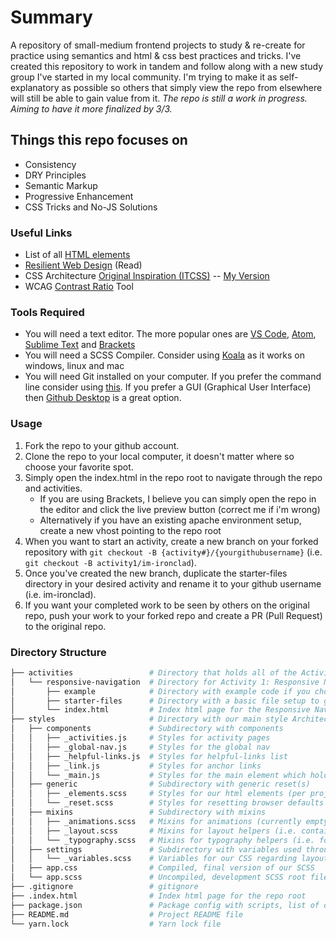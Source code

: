 # Summary

A repository of small-medium frontend projects to study & re-create for practice using semantics and html & css best practices and tricks. I've created this repository to work in tandem and follow along with a new study group I've started in my local community. I'm trying to make it as self-explanatory as possible so others that simply view the repo from elsewhere will still be able to gain value from it. *The repo is still a work in progress. Aiming to have it more finalized by 3/3.*

## Things this repo focuses on

* Consistency
* DRY Principles
* Semantic Markup
* Progressive Enhancement
* CSS Tricks and No-JS Solutions

### Useful Links

* List of all [HTML elements](https://developer.mozilla.org/en-US/docs/Web/HTML/Element)
* [Resilient Web Design](https://resilientwebdesign.com) (Read)
* CSS Architecture [Original Inspiration (ITCSS)](https://www.xfive.co/blog/itcss-scalable-maintainable-css-architecture/) -- [My Version](https://github.com/im-ironclad/ironclad-gulp-starterkit)
* WCAG [Contrast Ratio](https://contrast-ratio.com/) Tool

### Tools Required

* You will need a text editor. The more popular ones are [VS Code](https://code.visualstudio.com/), [Atom](https://atom.io/), [Sublime Text](https://www.sublimetext.com/) and [Brackets](http://brackets.io/)
* You will need a SCSS Compiler. Consider using [Koala](http://koala-app.com/) as it works on windows, linux and mac
* You will need Git installed on your computer. If you prefer the command line consider using [this](https://git-scm.com/downloads). If you prefer a GUI (Graphical User Interface) then [Github Desktop](https://desktop.github.com/) is a great option.

### Usage

1. Fork the repo to your github account.
2. Clone the repo to your local computer, it doesn't matter where so choose your favorite spot.
3. Simply open the index.html in the repo root to navigate through the repo and activities.
    * If you are using Brackets, I believe you can simply open the repo in the editor and click the live preview button (correct me if i'm wrong)
    * Alternatively if you have an existing apache environment setup, create a new vhost pointing to the repo root
4. When you want to start an activity, create a new branch on your forked repository with `git checkout -B {activity#}/{yourgithubusername}` (i.e. `git checkout -B activity1/im-ironclad`).
5. Once you've created the new branch, duplicate the starter-files directory in your desired activity and rename it to your github username (i.e. im-ironclad).
6. If you want your completed work to be seen by others on the original repo, push your work to your forked repo and create a PR (Pull Request) to the original repo.

### Directory Structure

```bash
├── activities                 # Directory that holds all of the Activities
│   └── responsive-navigation  # Directory for Activity 1: Responsive Navigation
│       ├── example            # Directory with example code if you choose to reference it, try not to until you have to!
│       ├── starter-files      # Directory with a basic file setup to get you started with the activity
│       └── index.html         # Index html page for the Responsive Navigation activity
├── styles                     # Directory with our main style Architecture (This affects everything but the activity example and starter files)
│   ├── components             # Subdirectory with components
│   │   ├── _activities.js     # Styles for activity pages
│   │   ├── _global-nav.js     # Styles for the global nav
│   │   ├── _helpful-links.js  # Styles for helpful-links list
│   │   ├── _link.js           # Styles for anchor links
│   │   └── _main.js           # Styles for the main element which holds all content
│   ├── generic                # Subdirectory with generic reset(s)
│   │   ├── _elements.scss     # Styles for our html elements (per project design, if applicable)
│   │   └── _reset.scss        # Styles for resetting browser defaults
│   ├── mixins                 # Subdirectory with mixins
│   │   ├── _animations.scss   # Mixins for animations (currently empty)
│   │   ├── _layout.scss       # Mixins for layout helpers (i.e. container() mixin)
│   │   └── _typography.scss   # Mixins for typography helpers (i.e. font-size() mixin)
│   ├── settings               # Subdirectory with variables used throughout our styles
│   │   └── _variables.scss    # Variables for our CSS regarding layout, spacing, colors and font styles
│   ├── app.css                # Compiled, final version of our SCSS
│   └── app.scss               # Uncompiled, development SCSS root file
├── .gitignore                 # gitignore
├── .index.html                # Index html page for the repo root
├── package.json               # Package config with scripts, list of dependencies etc.
├── README.md                  # Project README file
└── yarn.lock                  # Yarn lock file
```